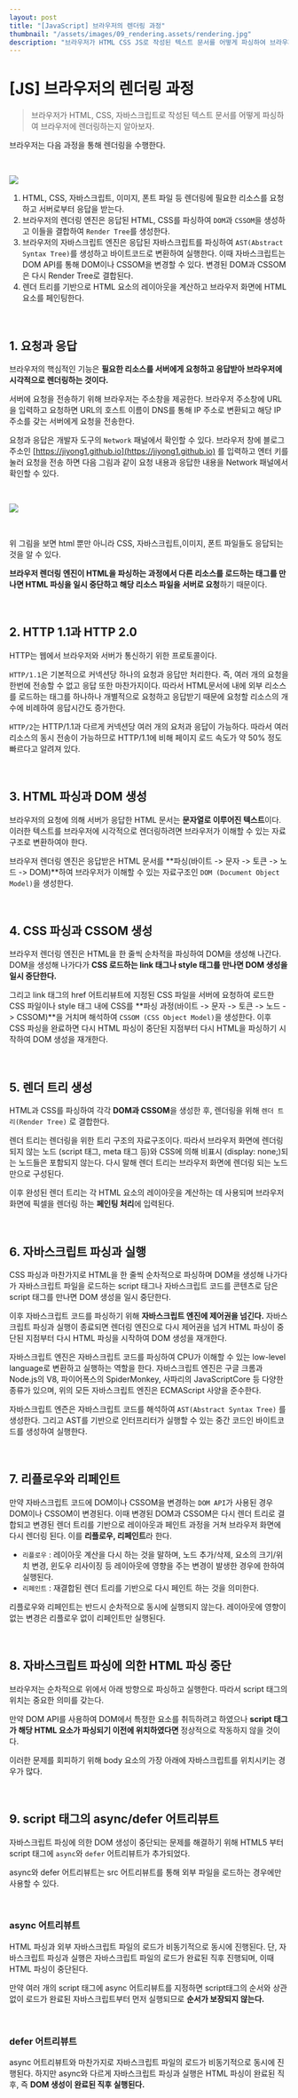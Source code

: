 ```yaml
---
layout: post
title: "[JavaScript] 브라우저의 렌더링 과정"
thumbnail: "/assets/images/09_rendering.assets/rendering.jpg"
description: "브라우저가 HTML CSS JS로 작성된 텍스트 문서를 어떻게 파싱하여 브라우저에 렌더링하는지알아보자."
---
```


# [JS] 브라우저의 렌더링 과정

> 브라우저가 HTML, CSS, 자바스크립트로 작성된 텍스트 문서를 어떻게 파싱하여 브라우저에 렌더링하는지 알아보자.

브라우저는 다음 과정을 통해 렌더링을 수행한다.

<br>

![](/assets/images/09_rendering.assets/rendering.jpg)

1. HTML, CSS, 자바스크립트, 이미지, 폰트 파일 등 렌더링에 필요한 리소스를 요청하고 서버로부터 응답을 받는다.
2. 브라우저의 렌더링 엔진은 응답된 HTML, CSS를 파싱하여 `DOM`과 `CSSOM`을 생성하고 이들을 결합하여 `Render Tree`를 생성한다.
3. 브라우저의 자바스크립트 엔진은 응답된 자바스크립트를 파싱하여 `AST(Abstract Syntax Tree)`를 생성하고 바이트코드로 변환하여 실행한다. 이때 자바스크립트는 DOM API를 통해 DOM이나 CSSOM을 변경할 수 있다. 변경된 DOM과 CSSOM은 다시 Render Tree로 결합된다.
4. 렌더 트리를 기반으로 HTML 요소의 레이아웃을 계산하고 브라우저 화면에 HTML 요소를 페인팅한다.

<br>

## 1. 요청과 응답

브라우저의 핵심적인 기능은 **필요한 리소스를 서버에게 요청하고 응답받아 브라우저에 시각적으로 렌더링하는 것이다.**

서버에 요청을 전송하기 위해 브라우저는 주소창을 제공한다. 브라우저 주소창에 URL을 입력하고 요청하면 URL의 호스트 이름이 DNS를 통해 IP 주소로 변환되고 해당 IP 주소를 갖는 서버에게 요청을 전송한다.

요청과 응답은 개발자 도구의 `Network` 패널에서 확인할 수 있다. 브라우저 창에 블로그 주소인 [https://jiyong1.github.io](https://jiyong1.github.io) 를 입력하고 엔터 키를 눌러 요청을 전송 하면 다음 그림과 같이 요청 내용과 응답한 내용을 Network 패널에서 확인할 수 있다.

<br>

![](/assets/images/09_rendering.assets/network_panel.PNG)

<br>

위 그림을 보면 html 뿐만 아니라 CSS, 자바스크립트,이미지, 폰트 파일들도 응답되는 것을 알 수 있다.

**브라우저 렌더링 엔진이 HTML을 파싱하는 과정에서 다른 리소스를 로드하는 태그를 만나면 HTML 파싱을 일시 중단하고 해당 리소스 파일을 서버로 요청**하기 때문이다.

<br>

## 2. HTTP 1.1과 HTTP 2.0

HTTP는 웹에서 브라우저와 서버가 통신하기 위한 프로토콜이다.

`HTTP/1.1`은 기본적으로 커넥션당 하나의 요청과 응답만 처리한다. 즉, 여러 개의 요청을 한번에 전송할 수 없고 응답 또한 마찬가지이다. 따라서 HTML문서에 내에 외부 리소스를 로드하는 태그를 하나하나 개별적으로 요청하고 응답받기 때문에 요청할 리소스의 개수에 비례하여 응답시간도 증가한다.

`HTTP/2`는 HTTP/1.1과 다르게 커넥션당 여러 개의 요처과 응답이 가능하다. 따라서 여러 리소스의 동시 전송이 가능하므로 HTTP/1.1에 비해 페이지 로드 속도가 약 50% 정도 빠르다고 알려져 있다.

<br>

## 3. HTML 파싱과 DOM 생성

브라우저의 요청에 의해 서버가 응답한 HTML 문서는 **문자열로 이루어진 텍스트**이다. 이러한 텍스트를 브라우저에 시각적으로 렌더링하려면 브라우저가 이해할 수 있는 자료구조로 변환하여야 한다.

브라우저 렌더링 엔진은 응답받은 HTML 문서를 **파싱(바이트 -> 문자 -> 토큰 -> 노드 -> DOM)**하여 브라우저가 이해할 수 있는 자료구조인 `DOM (Document Object Model)`을 생성한다.

<br>

## 4. CSS 파싱과 CSSOM 생성

브라우저 렌더링 엔진은 HTML을 한 줄씩 순차적을 파싱하여 DOM을 생성해 나간다. DOM을 생성해 나가다가 **CSS 로드하는 link 태그나 style 태그를 만나면 DOM 생성을 일시 중단한다.**

그리고 link 태그의 href 어트리뷰트에 지정된 CSS 파일을 서버에 요청하여 로드한 CSS 파일이나 style 태그 내에 CSS를 **파싱 과정(바이트 -> 문자 -> 토큰 -> 노드 -> CSSOM)**을 거치며 해석하여 `CSSOM (CSS Object Model)`을 생성한다. 이후 CSS 파싱을 완료하면 다시 HTML 파싱이 중단된 지점부터 다시 HTML을 파싱하기 시작하여 DOM 생성을 재개한다.

<br>

## 5. 렌더 트리 생성

HTML과 CSS를 파싱하여 각각 **DOM과 CSSOM**을 생성한 후, 렌더링을 위해 `렌더 트리(Render Tree)` 로 결합한다.

렌더 트리는 렌더링을 위한 트리 구조의 자료구조이다. 따라서 브라우저 화면에 렌더링되지 않는 노드 (script 태그, meta 태그 등)와  CSS에 의해 비표시 (display: none;)되는 노드들은 포함되지 않는다. 다시 말해 렌더 트리는 브라우저 화면에 렌더링 되는 노드만으로 구성된다.

이후 완성된 렌더 트리는 각 HTML 요소의 레이아웃을 계산하는 데 사용되며 브라우저 화면에 픽셀을 렌더링 하는 **페인팅 처리**에 입력된다.

<br>

## 6. 자바스크립트 파싱과 실행

CSS 파싱과 마찬가지로 HTML을 한 줄씩 순차적으로 파싱하며 DOM을 생성해 나가다가 자바스크립트 파일을 로드하는 script 태그나 자바스크립트 코드를 콘텐츠로 담은 script 태그를 만나면 DOM 생성을 일시 중단한다.

이후 자바스크립트 코드를 파싱하기 위해 **자바스크립트 엔진에 제어권을 넘긴다.** 자바스크립트 파싱과 실행이 종료되면 렌더링 엔진으로 다시 제어권을 넘겨 HTML 파싱이 중단된 지점부터 다시 HTML 파싱을 시작하여 DOM 생성을 재개한다.

자바스크립트 엔진은 자바스크립트 코드를 파싱하여 CPU가 이해할 수 있는 low-level language로 변환하고 실행하는 역할을 한다. 자바스크립트 엔진은 구글 크롬과 Node.js의 V8, 파이어폭스의 SpiderMonkey, 사파리의 JavaScriptCore 등 다양한 종류가 있으며, 위의 모든 자바스크립트 엔진은 ECMAScript 사양을 준수한다.

자바스크립트 엔즌은 자바스크립트 코드를 해석하여 `AST(Abstract Syntax Tree)` 를 생성한다. 그리고 AST를 기반으로 인터프리터가 실행할 수 있는 중간 코드인 바이트코드를 생성하여 실행한다.

<br>

## 7. 리플로우와 리페인트

만약 자바스크립트 코드에 DOM이나 CSSOM을 변경하는 `DOM API`가 사용된 경우 DOM이나 CSSOM이 변경된다. 이때 변경된 DOM과 CSSOM은 다시 렌더 트리로 결합되고 변경된 렌더 트리를 기반으로 레이아웃과 페인트 과정을 거쳐 브라우저 화면에 다시 렌더링 된다. 이를 **리플로우, 리페인트**라 한다.

- `리플로우` : 레이아웃 계산을 다시 하는 것을 말하며, 노드 추가/삭제, 요소의 크기/위치 변경, 윈도우 리사이징 등 레이아웃에 영향을 주는 변경이 발생한 경우에 한하여 실행된다.
- `리페인트` : 재결합된 렌더 트리를 기반으로 다시 페인트 하는 것을 의미한다.

리플로우와 리페인트는 반드시 순차적으로 동시에 실행되지 않는다. 레이아웃에 영향이 없는 변경은 리플로우 없이 리페인트만 실행된다.

<br>

## 8. 자바스크립트 파싱에 의한 HTML 파싱 중단

브라우저는 순차적으로 위에서 아래 방향으로 파싱하고 실행한다. 따라서 script 태그의 위치는 중요한 의미를 갖는다.

만약 DOM API를 사용하여 DOM에서 특정한 요소를 취득하려고 하였으나 **script 태그가 해당 HTML 요소가 파싱되기 이전에 위치하였다면** 정상적으로 작동하지 않을 것이다.

이러한 문제를 회피하기 위해 body 요소의 가장 아래에 자바스크립트를 위치시키는 경우가 많다.

<br>

## 9. script 태그의 async/defer 어트리뷰트

자바스크립트 파싱에 의한 DOM 생성이 중단되는 문제를 해결하기 위해 HTML5 부터 script 태그에 `async`와 `defer` 어트리뷰트가 추가되었다.

async와 defer 어트리뷰트는 src 어트리뷰트를 통해 외부 파일을 로드하는 경우에만 사용할 수 있다.

<br>

### async 어트리뷰트

HTML 파싱과 외부 자바스크립트 파일의 로드가 비동기적으로 동시에 진행된다. 단, 자바스크립트 파싱과 실행은 자바스크립트 파일의 로드가 완료된 직후 진행되며, 이때 HTML 파싱이 중단된다.

만약 여러 개의 script 태그에 async 어트리뷰트를 지정하면 script태그의 순서와 상관없이 로드가 완료된 자바스크립트부터 먼저 실행되므로 **순서가 보장되지 않는다.**

<br>

### defer 어트리뷰트

async 어트리뷰트와 마찬가지로 자바스크립트 파일의 로드가 비동기적으로 동시에 진행된다. 하지만 async와 다르게 자바스크립트 파싱과 실행은 HTML 파싱이 완료된 직후, 즉 **DOM 생성이 완료된 직후 실행된다.**